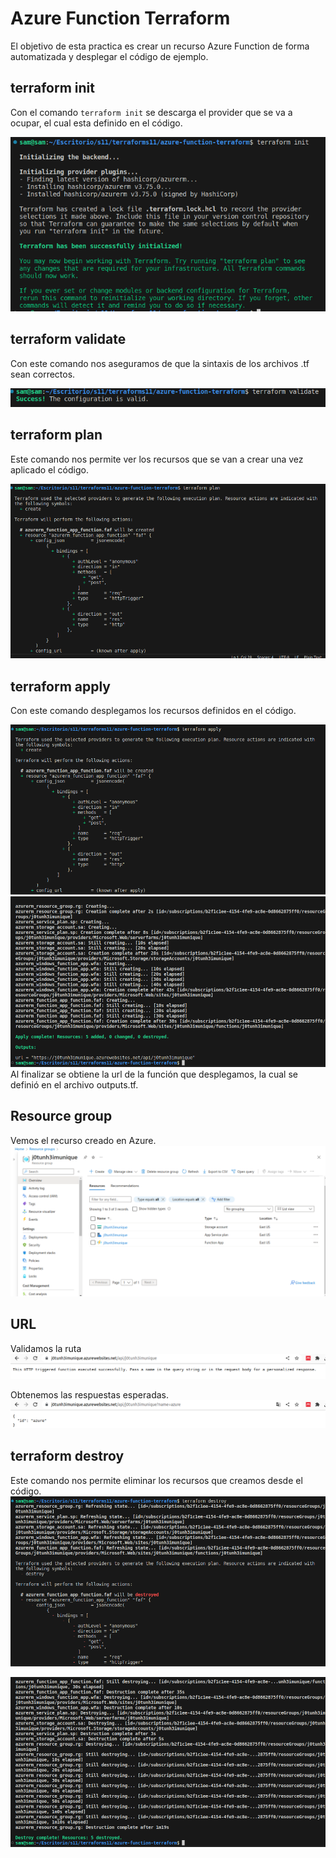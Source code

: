 # Azure Function Terraform
El objetivo de esta practica es crear un recurso Azure Function de forma automatizada y desplegar el código de ejemplo.
## terraform init
Con el comando `terraform init` se descarga el provider que se va a ocupar, el cual esta definido en el código.

![Terraform Init](./images/init.png)
## terraform validate
Con este comando nos aseguramos de que la sintaxis de los archivos .tf sean correctos.

![Terraform Validate](./images/validate.png)
## terraform plan
Este comando nos permite ver los recursos que se van a crear una vez aplicado el código.

![Terraform Plan](./images/plan.png)
## terraform apply
Con este comando desplegamos los recursos definidos en el código.

![Terraform Apply](./images/apply1.png)
![Terraform Apply](./images/apply2.png)
Al finalizar se obtiene la url de la función que desplegamos, la cual se definió en el archivo outputs.tf.

## Resource group
Vemos el recurso creado en Azure.
![Resource Group](./images/rg.png)
## URL
Validamos la ruta 
![url](./images/url1.png)

Obtenemos las respuestas esperadas.
![url](./images/url2.png)
## terraform destroy
Este comando nos permite eliminar los recursos que creamos desde el código.
![Terraform Destroy](./images/destroy1.png)

![Terraform Destroy](./images/destroy2.png)
